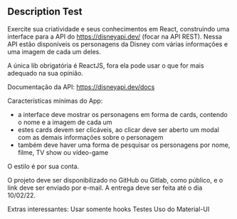 
## Description Test

Exercite sua criatividade e seus conhecimentos em React, construindo uma interface para a API do https://disneyapi.dev/ (focar na API REST). Nessa API estão disponíveis os personagens da Disney com várias informações e uma imagem de cada um deles.

A única lib obrigatória é ReactJS, fora ela pode usar o que for mais adequado na sua opinião.

Documentação da API: https://disneyapi.dev/docs

Características mínimas do App:
- a interface deve mostrar os personagens em forma de cards, contendo o nome e a imagem de cada um
- estes cards devem ser clicáveis, ao clicar deve ser aberto um modal com as demais informações sobre o personagem
- também deve haver uma forma de pesquisar os personagens por nome, filme, TV show ou vídeo-game

O estilo é por sua conta.

O projeto deve ser disponibilizado no GitHub ou Gitlab, como público, e o link deve ser enviado por e-mail. A entrega deve ser feita até o dia 10/02/22.

Extras interessantes:
Usar somente hooks
Testes
Uso do Material-UI